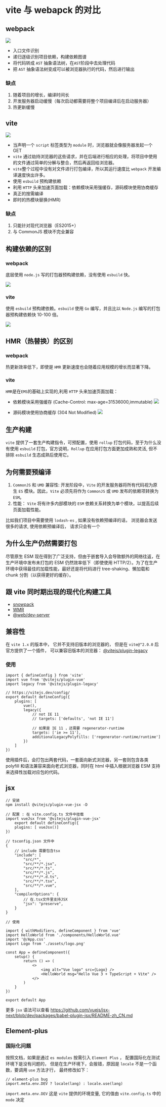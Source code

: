 # vite 与 webapck 的对比

## webpack

<image src="./src/assets/webpack.png">

-   入口文件识别
-   递归逐级识别项目依赖，构建依赖图谱
-   将代码转成 `AST` 抽象语法树，在`AST`阶段中去处理代码
-   把 `AST` 抽象语法树变成可以被浏览器执行的代码，然后进行输出

### 缺点

1. 随着项目的增长，编译时间长
2. 开发服务器启动缓慢（每次启动都需要将整个项目编译后在启动服务器）
3. 热更新缓慢

## vite

<image src="./src/assets/vite.png">

-   当声明一个 `script` 标签类型为 `module` 时，浏览器就会像服务器发起一个 GET
-   `vite` 通过劫持浏览器的这些请求，并在后端进行相应的处理，将项目中使用的文件通过简单的分解与整合，然后再返回给浏览器。
-   `vite`整个过程中没有对文件进行打包编译，所以其运行速度比 `webpack` 开发编译速度快出许多。
-   使用 `esbuild` 预构建依赖
-   利用 `HTTP` 头来加速页面加载：依赖模块采用强缓存，源码模块使用协商缓存
-   真正的按需编译
-   即时的热模块替换(HMR)

### 缺点

1. 只能针对现代浏览器（ES2015+）
2. 与 CommonJS 模块不完全兼容

## 构建依赖的区别

### webpack

底层使用 `node.js` 写的打包器预构建依赖，没有使用 `esbuild` 快。

<img src="./src/assets/WX20210710-135937.png">

### vite

使用 `esbuild` 预构建依赖。`esbuild` 使用 `Go` 编写，并且比以 `Node.js` 编写的打包器预构建依赖快 10-100 倍。

<img src="./src/assets/WX20210710-135743.png">

## HMR（热替换）的区别

### webpack

热更新效率低下，即使是 `HMR` 更新速度也会随着应用规模的增长而显著下降。

### vite

`HMR`是在`EMS`的基础上实现的,利用 `HTTP` 头来加速页面加载：

-   依赖模块采用强缓存 (Cache-Control: max-age=31536000,immutable)
    <img src="./src/assets/WX20210711-135355.png">

-   源码模块使用协商缓存 (304 Not Modified)
    <img src="./src/assets/WX20210711-135510.png">

## 生产构建

`vite` 提供了一套生产构建指令，可预配置，使用 `rollup` 打包代码，至于为什么没有使用 `esbuild` 打包，官方说明，`Rollup` 在应用打包方面更加成熟和灵活, 但不排除 `esbuild` 生态成熟后使用它。

## 为何需要预编译

1. `CommonJS` 和 `UMD` 兼容性: 开发阶段中，`Vite` 的开发服务器将所有代码视为原生 `ES` 模块。因此，`Vite` 必须先将作为 `CommonJS` 或 `UMD` 发布的依赖项转换为 `ESM`。
2. 性能： `Vite` 将有许多内部模块的 `ESM` 依赖关系转换为单个模块，以提高后续页面加载性能。

比如我们项目中需要使用 `lodash-es` , 如果没有依赖预编译的话， 浏览器会发送很多的请求, 使用依赖预编译后， 请求只会有一个

## 为什么生产仍然需要打包

尽管原生 ESM 现在得到了广泛支持，但由于嵌套导入会导致额外的网络往返，在生产环境中发布未打包的 ESM 仍然效率低下（即使使用 HTTP/2）。为了在生产环境中获得最佳的加载性能，最好还是将代码进行 tree-shaking、懒加载和 chunk 分割（以获得更好的缓存）。

## 跟 vite 同时期出现的现代化构建工具

-   [snowpack](https://www.snowpack.dev/)
-   [WMR](https://github.com/preactjs/wmr)
-   [@web/dev-server](https://modern-web.dev/docs/dev-server/overview/)

## 兼容性

在 `vite 1.x` 的版本中， 它并不支持旧版本的浏览器的， 但是在 `vite@^2.0.0` 后 官方提供了一个插件， 可以兼容旧版本的浏览器： [@vitejs/plugin-legacy](https://github.com/vitejs/vite/tree/main/packages/plugin-legacy)

### 使用

    import { defineConfig } from 'vite'
    import vue from '@vitejs/plugin-vue'
    import legacy from '@vitejs/plugin-legacy'

    // https://vitejs.dev/config/
    export default defineConfig({
        plugins: [
            vue(),
            legacy({
                // not IE 11
                // targets: ['defaults', 'not IE 11']

                // 如果是 IE 11 ，还需要 regenerator-runtime
                targets: ['ie >= 11'],
                additionalLegacyPolyfills: ['regenerator-runtime/runtime']
            })
        ]
    })

使用插件后，会打包出两套代码，一套面向新式浏览器，另一套则包含各类 polyfill 和语法兼容来面向老式浏览器，同时在 html 中插入根据浏览器 ESM 支持来选择性加载对应包的代码。

## jsx

    // 安装
    npm install @vitejs/plugin-vue-jsx -D

    // 配置 : 在 vite.config.ts 文件中挂载
    import vueJsx from '@vitejs/plugin-vue-jsx'
        export default defineConfig({
        plugins: [ vueJsx()]
    })

    // tsconfig.json 文件中
    {
        // include 需要包含tsx
        "include": [
            "src/*",
            "src/**/*.jsx",
            "src/**/*.ts",
            "src/**/*.js",
            "src/**/*.d.ts",
            "src/**/*.tsx",
            "src/**/*.vue",
        ],
        "compilerOptions": {
            // 在.tsx文件里支持JSX
            "jsx": "preserve",
        }
    }

    // 使用

    import { withModifiers, defineComponent } from 'vue'
    import HelloWorld from './components/HelloWorld.vue'
    import '@/App.css'
    import Logo from './assets/logo.png'

    const App = defineComponent({
        setup() {
            return () => (
                <>
                    <img alt="Vue logo" src={Logo} />
                    <HelloWorld msg="Hello Vue 3 + TypeScript + Vite" />
                </>
            )
        }
    })

    export default App

更多 `jsx` 语法可以查看 https://github.com/vuejs/jsx-next/blob/dev/packages/babel-plugin-jsx/README-zh_CN.md

## Element-plus

### 国际化问题

按照文档，如果是通过 `es modules` 按需引入 `Element Plus` ， 配置国际化在测试环境下是没有问题的， 但是在生产环境下，会报错，原因是 `locale` 不是一个函数，要调用 `use` 方法才行， 最终修改如下：

    // element-plus bug
    import.meta.env.DEV ? locale(lang) : locale.use(lang)

`import.meta.env.DEV` 这是 `vite` 提供的环境变量, 它的值由 `vite.config.ts` 中的 `mode` 决定
